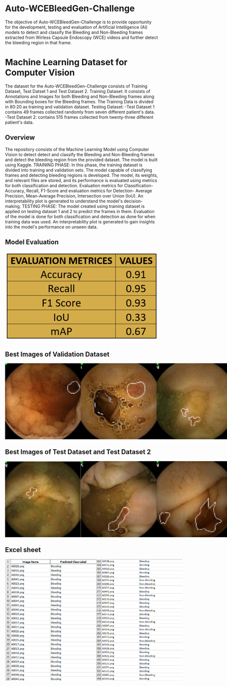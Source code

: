 # Auto-WCEBleedGen-Challenge
The objective of Auto-WCEBleedGen-Challenge is to provide opportunity for the development, testing and evaluation of Artificial Intelligence (AI) models to detect and classify the Bleeding and Non-Bleeding frames extracted from Wirless Capsule Endoscopy (WCE) videos and further detect the bleeding region in that frame.

# Machine Learning Dataset for Computer Vision
The dataset for the Auto-WCEBleedGen-Challenge consists of Training Dataset, Test Datset 1 and Test Dataset 2.
Training Dataset: It consists of Annotations and Images for both Bleeding and Non-Bleeding frames along with Bounding boxes for the Bleeding frames. The Training Data is divided in 80:20 as training and validation dataset.
Testing Dataset: -Test Dataset 1 contains 49 frames collected randomly from seven different patient's data.
                 -Test Dataset 2: contains 515 frames collected from twenty-three different patient's data. 
                 
## Overview
The repository consists of the Machine Learning Model using Computer Vision to detect detect and classify the Bleeding and Non-Bleeding frames and detect the bleeding region from the provided dataset. The model is built using Kaggle. 
TRAINING PHASE: In this phase, the training dataset is divided into training and validation sets. The model capable of classifying frames and detecting bleeding regions is developed. The model, its weights, and relevant files are stored, and its performance is evaluated using metrics for both classification and detection. Evaluation metrics for Classification- Accuracy, Recall, F1-Score and evaluation metrics for Detection- Average Precision, Mean-Average Precision, Intersection over Union (IoU). An interpretability plot is generated to understand the model's decision-making.
TESTING PHASE: The model created using training dataset is applied on testing dataset 1 and 2 to predict the frames in them. Evaluation of the model is done for both classification and detection as done for when training data was used. An interpretability plot is generated to gain insights into the model's performance on unseen data. 


## Model Evaluation

<p align="center">
  <img src="https://github.com/jainriya9/WCEBleedGen-Challenge/blob/d9e4452caa3072871bfb904251ad253e9f88a7f5/Evaluation_Metrices.png" alt="Page">
</p>

## Best Images of Validation Dataset

<div style="display: flex; justify-content: space-between;">
  <img src="https://github.com/jainriya9/WCEBleedGen-Challenge/blob/fc8e176e7457c1e8709d029ca8ad21775aee4286/images/A0000.png" alt="Image 1" width="250" height="250">
  <img src="https://github.com/jainriya9/WCEBleedGen-Challenge/blob/fc8e176e7457c1e8709d029ca8ad21775aee4286/images/A0003.png" alt="Image 1" width="250" height="250">
  <img src="https://github.com/jainriya9/WCEBleedGen-Challenge/blob/fc8e176e7457c1e8709d029ca8ad21775aee4286/images/A0005.png" alt="Image 1" width="250" height="250">
  <img src="https://github.com/jainriya9/WCEBleedGen-Challenge/blob/fc8e176e7457c1e8709d029ca8ad21775aee4286/images/A0008.png" alt="Image 1" width="250" height="250">
  <img src="https://github.com/jainriya9/WCEBleedGen-Challenge/blob/fc8e176e7457c1e8709d029ca8ad21775aee4286/images/A0009.png" alt="Image 1" width="250" height="250">
  <img src="https://github.com/jainriya9/WCEBleedGen-Challenge/blob/fc8e176e7457c1e8709d029ca8ad21775aee4286/images/A0025.png" alt="Image 1" width="250" height="250">
  <img src="https://github.com/jainriya9/WCEBleedGen-Challenge/blob/fc8e176e7457c1e8709d029ca8ad21775aee4286/images/A0030.png" alt="Image 1" width="250" height="250">
  <img src="https://github.com/jainriya9/WCEBleedGen-Challenge/blob/fc8e176e7457c1e8709d029ca8ad21775aee4286/images/A0046.png" alt="Image 1" width="250" height="250">
  <img src="https://github.com/jainriya9/WCEBleedGen-Challenge/blob/fc8e176e7457c1e8709d029ca8ad21775aee4286/images/A0049.png" alt="Image 1" width="250" height="250">
  <img src="https://github.com/jainriya9/WCEBleedGen-Challenge/blob/10c5a3925b15fd9e97dde0f7be76d35778034269/images/bbox_A0001.png" alt="Image 1" width="250" height="250">

  </div>




## Best Images of Test Dataset and Test Dataset 2

<div style="display: flex; justify-content: space-between;">
  <img src="https://github.com/jainriya9/WCEBleedGen-Challenge/blob/cdd2b511710bdb31a26344401918343677a88493/BestImages/best1.png" alt="Image 1" width="250" height="250">
  <img src="https://github.com/jainriya9/WCEBleedGen-Challenge/blob/4f7b27dde47fea2857a3d48ecce38ce6d8ffab2b/BestImages/best2.png" alt="Image 2" width="250" height="250">
  <img src="https://github.com/jainriya9/WCEBleedGen-Challenge/blob/50f381eb0d5a1a384be78ae8f05fbd13217955ad/BestImages/best3.png" alt="Image 2" width="250" height="250">
  <img src="https://github.com/jainriya9/WCEBleedGen-Challenge/blob/a6c5bb69d162307edc3d5c4d7bc3174fe8b4a54a/BestImages/best4.png" alt="Image 2" width="250" height="250">
  <img src="https://github.com/jainriya9/WCEBleedGen-Challenge/blob/8ebb9084c03f8edf925473cf3871cdcd41e414a2/BestImages/best5.png" alt="Image 2" width="250" height="250">
  <img src="https://github.com/jainriya9/WCEBleedGen-Challenge/blob/700733a4b1a6943c04be78a9a014b3b1a85c282c/images/bbox_A0010.png" alt="Image 2" width="250" height="250">
  <img src="https://github.com/jainriya9/WCEBleedGen-Challenge/blob/2805010036cf42f8b9acff53e9ae2b859365d12e/images/bbox_A0047.png" alt="Image 2" width="250" height="250">
  <img src="https://github.com/jainriya9/WCEBleedGen-Challenge/blob/fecc6b9600de863e0028bd62bc59d305aafbfb11/images/bbox_A0016.png" alt="Image 2" width="250" height="250">
  <img src="https://github.com/jainriya9/WCEBleedGen-Challenge/blob/2de25a2453d920603a6311e6168105c4ac6ccb92/images/bbox_A0031.png" alt="Image 2" width="250" height="250">
  <img src="https://github.com/jainriya9/WCEBleedGen-Challenge/blob/ffc8e2ab673b852bb45ac75ac6197f3d6e4d665e/images/bbox_A0042.png" alt="Image 2" width="250" height="250">
  
</div>

## Excel sheet

<div style="display: flex; justify-content: space-between;">
  <img src="https://github.com/jainriya9/WCEBleedGen-Challenge/blob/d9e4452caa3072871bfb904251ad253e9f88a7f5/excelimages/excelimg.png" alt="Image 1" width="300" height="400">
  <img src="https://github.com/jainriya9/WCEBleedGen-Challenge/blob/d9e4452caa3072871bfb904251ad253e9f88a7f5/excelimages/excelimg2.png" alt="Image 1" width="300" height="400">

  </div>










